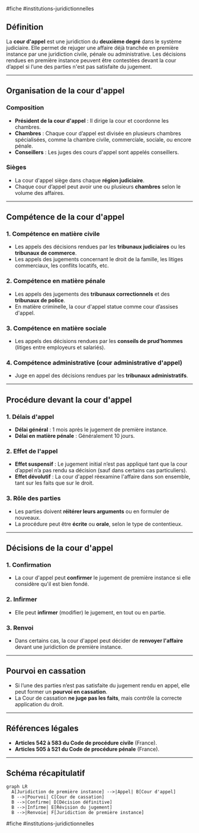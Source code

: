 #fiche #institutions-juridictionnelles 
## Définition
La **cour d'appel** est une juridiction du **deuxième degré** dans le système judiciaire. Elle permet de rejuger une affaire déjà tranchée en première instance par une juridiction civile, pénale ou administrative. Les décisions rendues en première instance peuvent être contestées devant la cour d’appel si l’une des parties n'est pas satisfaite du jugement.

---

## Organisation de la cour d'appel

### Composition
- **Président de la cour d'appel** : Il dirige la cour et coordonne les chambres.
- **Chambres** : Chaque cour d’appel est divisée en plusieurs chambres spécialisées, comme la chambre civile, commerciale, sociale, ou encore pénale.
- **Conseillers** : Les juges des cours d'appel sont appelés conseillers.

### Sièges
- La cour d'appel siège dans chaque **région judiciaire**.
- Chaque cour d’appel peut avoir une ou plusieurs **chambres** selon le volume des affaires.

---

## Compétence de la cour d'appel

### 1. **Compétence en matière civile**
- Les appels des décisions rendues par les **tribunaux judiciaires** ou les **tribunaux de commerce**.
- Les appels des jugements concernant le droit de la famille, les litiges commerciaux, les conflits locatifs, etc.

### 2. **Compétence en matière pénale**
- Les appels des jugements des **tribunaux correctionnels** et des **tribunaux de police**.
- En matière criminelle, la cour d'appel statue comme cour d’assises d'appel.

### 3. **Compétence en matière sociale**
- Les appels des décisions rendues par les **conseils de prud’hommes** (litiges entre employeurs et salariés).
  
### 4. **Compétence administrative (cour administrative d'appel)**
- Juge en appel des décisions rendues par les **tribunaux administratifs**.

---

## Procédure devant la cour d'appel

### 1. **Délais d'appel**
- **Délai général** : 1 mois après le jugement de première instance.
- **Délai en matière pénale** : Généralement 10 jours.

### 2. **Effet de l'appel**
- **Effet suspensif** : Le jugement initial n’est pas appliqué tant que la cour d’appel n’a pas rendu sa décision (sauf dans certains cas particuliers).
- **Effet dévolutif** : La cour d'appel réexamine l'affaire dans son ensemble, tant sur les faits que sur le droit.

### 3. **Rôle des parties**
- Les parties doivent **réitérer leurs arguments** ou en formuler de nouveaux.
- La procédure peut être **écrite** ou **orale**, selon le type de contentieux.

---

## Décisions de la cour d'appel

### 1. **Confirmation**
- La cour d'appel peut **confirmer** le jugement de première instance si elle considère qu'il est bien fondé.

### 2. **Infirmer**
- Elle peut **infirmer** (modifier) le jugement, en tout ou en partie.

### 3. **Renvoi** 
- Dans certains cas, la cour d'appel peut décider de **renvoyer l'affaire** devant une juridiction de première instance.

---

## Pourvoi en cassation

- Si l’une des parties n’est pas satisfaite du jugement rendu en appel, elle peut former un **pourvoi en cassation**.
- La Cour de cassation **ne juge pas les faits**, mais contrôle la correcte application du droit.

---

## Références légales

- **Articles 542 à 583 du Code de procédure civile** (France).
- **Articles 505 à 521 du Code de procédure pénale** (France).

---

## Schéma récapitulatif

```mermaid
graph LR
  A[Juridiction de première instance] -->|Appel| B[Cour d'appel]
  B -->|Pourvoi| C[Cour de cassation]
  B -->|Confirme| D[Décision définitive]
  B -->|Infirme| E[Révision du jugement]
  B -->|Renvoie| F[Juridiction de première instance]
```

#fiche #institutions-juridictionnelles 

